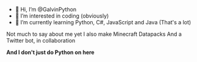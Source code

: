 - 👋 Hi, I’m @GalvinPython
- 👀 I’m interested in coding (obviously)
- 🌱 I’m currently learning Python, C#, JavaScript and Java (That's a lot)

Not much to say about me yet
I also make Minecraft Datapacks
And a Twitter bot, in collaboration

**And I don't just do Python on here**
